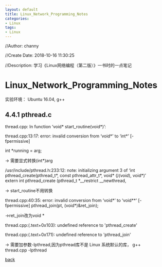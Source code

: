 ```yaml
---
layout: default
title: Linux_Network_Programming_Notes
categories:
- Linux
tags:
- Linux
---
```

//Author: channy

//Create Date: 2018-10-16 11:30:25

//Description: 学习《Linux网络编程（第二版）》一书时的一点笔记

# Linux_Network_Programming_Notes

实验环境： Ubuntu 16.04, g++

## 4.4.1 pthread.c
thread.cpp: In function ‘void* start_routine(void*)’:

thread.cpp:13:17: error: invalid conversion from ‘void*’ to ‘int*’ [-fpermissive]

int *running = arg;

-> 需要显式转换(int*)arg

/usr/include/pthread.h:233:12: note:   initializing argument 3 of ‘int pthread_create(pthread_t*, const pthread_attr_t*, void* (*)(void*), void*)’
extern int pthread_create (pthread_t *__restrict __newthread,

-> start_routine不用转换

thread.cpp:40:35: error: invalid conversion from ‘void*’ to ‘void**’ [-fpermissive]
  pthread_join(pt, (void*)&ret_join);

->ret_join改为void *

thread.cpp:(.text+0x103): undefined reference to 'pthread_create'

thread.cpp:(.text+0x171): undefined reference to 'pthread_join'

-> 需要加参数-lpthread,因为pthread库不是 Linux 系统默认的库， g++ thread.cpp -lpthread


[back](./)

